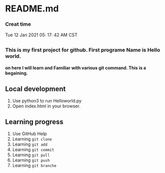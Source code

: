 # README.md
### Creat time   
Tue 12 Jan 2021 05:  17:  42 AM CST

##
### This is my first project for github. First programe Name is Hello world.
#### on here I will learn and Familiar with various git command. This is a begaining.

## Local development

1. Use python3 to run Helloworld.py
2. Open index.html in your browser.

## Learning progress

1. Use GitHub Help
2. Learning `git clone`
3. Learning `git add`
4. Learning `git commit`
5. Learning `git pull`
6. Learning `git push`
7. Learning `git branche`
